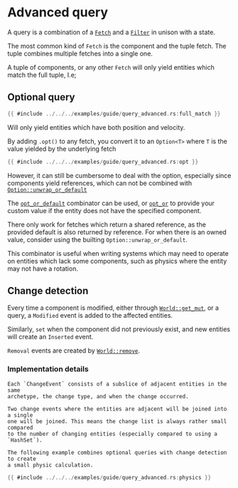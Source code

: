 # Advanced query

A query is a combination of a
[`Fetch`](https://docs.rs/flax/latest/flax/traits.Fetch) and a
[`Filter`](https://docs.rs/flax/latest/flax/traits.Filter) in unison with a state.

The most common kind of `Fetch` is the component and the tuple fetch. The tuple
combines multiple fetches into a single one.

A tuple of components, or any other `Fetch` will only yield entities which match
the full tuple, I.e;

## Optional query

```rust
{{ #include ../../../examples/guide/query_advanced.rs:full_match }}
```

Will only yield entities which have both position and velocity.

By adding `.opt()` to any fetch, you convert it to an `Option<T>` where `T` is
the value yielded by the underlying fetch

```rust
{{ #include ../../../examples/guide/query_advanced.rs:opt }}
```

However, it can still be cumbersome to deal with the option, especially since
components yield references, which can not be combined with
[`Option::unwrap_or_default`](https://doc.rust-lang.org/std/option/enum.Option.html#method.unwrap_or_default)

The [`opt_or_default`](https://docs.rs/flax/latest/flax/trait.FetchExt.html#method.opt_or_default) combinator can be used, or [`opt_or`](https://docs.rs/flax/latest/flax/trait.FetchExt.html#method.opt_or) to provide your custom value if the entity does not have the specified component.

There only work for fetches which return a shared reference, as the provided
default is also returned by reference. For when there is an owned value, consider using the builting `Option::unwrap_or_default`.

This combinator is useful when writing systems which may need to operate on entities which lack some components, such as physics where the entity may not have a rotation.

## Change detection

Every time a component is modified, either through [`World::get_mut`](https://docs.rs/flax/latest/flax/struct.World#method.get_mut), or a query, a `Modified` event is added to the affected entities.

Similarly, `set` when the component did not previously exist, and new entities will create an `Inserted` event.

`Removal` events are created by
[`World::remove`](https://docs.rs/flax/latest/flax/struct.World#method.remove).

### Implementation details
    Each `ChangeEvent` consists of a subslice of adjacent entities in the same
    archetype, the change type, and when the change occurred.

    Two change events where the entities are adjacent will be joined into a single
    one will be joined. This means the change list is always rather small compared
    to the number of changing entities (especially compared to using a `HashSet`).

    The following example combines optional queries with change detection to create
    a small physic calculation.

```rust
{{ #include ../../../examples/guide/query_advanced.rs:physics }}
```
